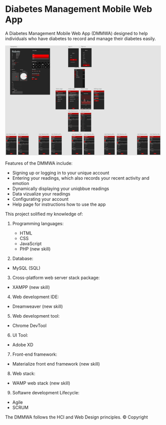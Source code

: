 # Diabetes Management Mobile Web App

A Diabetes Management Mobile Web App (DMMWA) designed to help individuals who have diabetes to record and manage their diabetes easily.

![](whole_wireframe.PNG)

Features of the DMMWA include:
* Signing up or logging in to your unique account
* Entering your readings, which also records your recent activity and emotion
* Dynamically displaying your uniqbbue readings
* Data vizualize your readings
* Configurating your account
* Help page for instructions how to use the app

This project solified my knowledge of:

 1) Programming languages:
    *	HTML 
    * CSS 
    * JavaScript 
    *	PHP (new skill)

 2) Database:
  *	MySQL (SQL)

 3) Cross-platform web server stack package:
  *	XAMPP (new skill)
    
 4) Web development IDE:
  *	Dreamweaver (new skill)

 5) Web development tool:
  * Chrome DevTool
  
 6) UI Tool:
  * Adobe XD

 7) Front-end framework:
  *	Materialize front end framework (new skill)

 8) Web stack:
  * WAMP web stack (new skill)

 9) Softawre development Lifecycle:
  * Agile
  * SCRUM

The DMMWA follows the HCI and Web Design principles.
© Copyright



